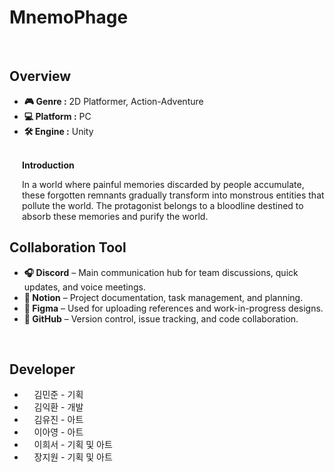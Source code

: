 <!-- 프로젝트 개요, 팀원 및 역할, 작업 과정 -->

<!-- 이름 -->
<h1>MnemoPhage</h1>
<br>

<h2>Overview</h2>
<ul>
  <li><strong>🎮 Genre :</strong> 2D Platformer, Action-Adventure</li>
  <li><strong>💻 Platform :</strong> PC</li>
  <li><strong>🛠 Engine :</strong> Unity</li>
</ul>
<br>

<div style="margin-left: 20px;">
  <strong>Introduction</strong>
  <p>In a world where painful memories discarded by people accumulate, these forgotten remnants gradually transform into monstrous entities that pollute the world. 
  The protagonist belongs to a bloodline destined to absorb these memories and purify the world.</p>
</div>

<h2>Collaboration Tool</h2>
<ul>
  <li><strong>🎧 Discord</strong> – Main communication hub for team discussions, quick updates, and voice meetings.</li>
  <li><strong>📝 Notion</strong> – Project documentation, task management, and planning.</li>
  <li><strong>🎨 Figma</strong> – Used for uploading references and work-in-progress designs.</li>
  <li><strong>🐙 GitHub</strong> – Version control, issue tracking, and code collaboration.</li>
</ul>

<br>

<h2>Developer</h2>
<ul>
  <li>&nbsp;&nbsp;&nbsp;&nbsp;김민준 - 기획</li>
  <li>&nbsp;&nbsp;&nbsp;&nbsp;김익환 - 개발</li>
  <li>&nbsp;&nbsp;&nbsp;&nbsp;김유진 - 아트</li>
  <li>&nbsp;&nbsp;&nbsp;&nbsp;이아영 - 아트</li>
  <li>&nbsp;&nbsp;&nbsp;&nbsp;이희서 - 기획 및 아트</li>
  <li>&nbsp;&nbsp;&nbsp;&nbsp;장지원 - 기획 및 아트</li>
</ul>
